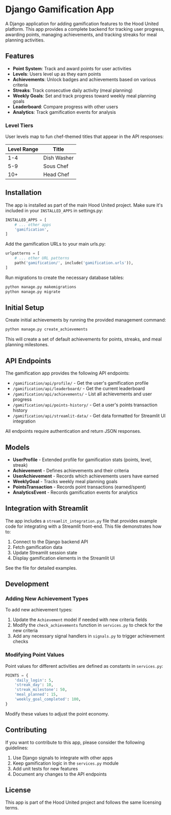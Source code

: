 # Django Gamification App

A Django application for adding gamification features to the Hood United platform. This app provides a complete backend for tracking user progress, awarding points, managing achievements, and tracking streaks for meal planning activities.

## Features

- **Point System**: Track and award points for user activities
- **Levels**: Users level up as they earn points
- **Achievements**: Unlock badges and achievements based on various criteria
- **Streaks**: Track consecutive daily activity (meal planning)
- **Weekly Goals**: Set and track progress toward weekly meal planning goals
- **Leaderboard**: Compare progress with other users
- **Analytics**: Track gamification events for analysis

### Level Tiers

User levels map to fun chef-themed titles that appear in the API responses:

| Level Range | Title |
|-------------|-------|
| 1-4         | Dish Washer |
| 5-9         | Sous Chef |
| 10+         | Head Chef |

## Installation

The app is installed as part of the main Hood United project. Make sure it's included in your `INSTALLED_APPS` in settings.py:

```python
INSTALLED_APPS = [
    # ... other apps
    'gamification',
]
```

Add the gamification URLs to your main urls.py:

```python
urlpatterns = [
    # ... other URL patterns
    path('gamification/', include('gamification.urls')),
]
```

Run migrations to create the necessary database tables:

```bash
python manage.py makemigrations
python manage.py migrate
```

## Initial Setup

Create initial achievements by running the provided management command:

```bash
python manage.py create_achievements
```

This will create a set of default achievements for points, streaks, and meal planning milestones.

## API Endpoints

The gamification app provides the following API endpoints:

- `/gamification/api/profile/` - Get the user's gamification profile
- `/gamification/api/leaderboard/` - Get the current leaderboard
- `/gamification/api/achievements/` - List all achievements and user progress
- `/gamification/api/points-history/` - Get a user's points transaction history
- `/gamification/api/streamlit-data/` - Get data formatted for Streamlit UI integration

All endpoints require authentication and return JSON responses.

## Models

- **UserProfile** - Extended profile for gamification stats (points, level, streak)
- **Achievement** - Defines achievements and their criteria
- **UserAchievement** - Records which achievements users have earned
- **WeeklyGoal** - Tracks weekly meal planning goals
- **PointsTransaction** - Records point transactions (earned/spent)
- **AnalyticsEvent** - Records gamification events for analytics

## Integration with Streamlit

The app includes a `streamlit_integration.py` file that provides example code for integrating with a Streamlit front-end. This file demonstrates how to:

1. Connect to the Django backend API
2. Fetch gamification data
3. Update Streamlit session state
4. Display gamification elements in the Streamlit UI

See the file for detailed examples.

## Development

### Adding New Achievement Types

To add new achievement types:

1. Update the `Achievement` model if needed with new criteria fields
2. Modify the `check_achievements` function in `services.py` to check for the new criteria
3. Add any necessary signal handlers in `signals.py` to trigger achievement checks

### Modifying Point Values

Point values for different activities are defined as constants in `services.py`:

```python
POINTS = {
    'daily_login': 5,
    'streak_day': 10,
    'streak_milestone': 50,
    'meal_planned': 15,
    'weekly_goal_completed': 100,
}
```

Modify these values to adjust the point economy.

## Contributing

If you want to contribute to this app, please consider the following guidelines:

1. Use Django signals to integrate with other apps
2. Keep gamification logic in the `services.py` module
3. Add unit tests for new features
4. Document any changes to the API endpoints

## License

This app is part of the Hood United project and follows the same licensing terms. 